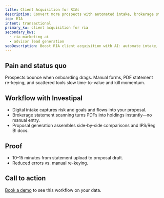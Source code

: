 ```yaml
---
title: Client Acquisition for RIAs
description: Convert more prospects with automated intake, brokerage statement scanning, and proposal generation.
icp: RIA
intent: transactional
primary_kw: client acquisition for ria
secondary_kws:
  - ria marketing ai
  - advisor lead generation
seoDescription: Boost RIA client acquisition with AI: automate intake, scan brokerage statements, and generate compliance-ready proposals.
---
```


## Pain and status quo

Prospects bounce when onboarding drags. Manual forms, PDF statement re-keying, and scattered tools slow time-to-value and kill momentum.

## Workflow with Investipal

- Digital intake captures risk and goals and flows into your proposal.
- Brokerage statement scanning turns PDFs into holdings instantly—no manual entry.
- Proposal generation assembles side-by-side comparisons and IPS/Reg BI docs.

## Proof

- 10–15 minutes from statement upload to proposal draft.
- Reduced errors vs. manual re-keying.

## Call to action

[Book a demo](/book-a-demo) to see this workflow on your data.

